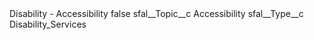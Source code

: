 <?xml version="1.0" encoding="UTF-8"?>
<CustomMetadata xmlns="http://soap.sforce.com/2006/04/metadata" xmlns:xsi="http://www.w3.org/2001/XMLSchema-instance" xmlns:xsd="http://www.w3.org/2001/XMLSchema">
    <label>Disability - Accessibility</label>
    <protected>false</protected>
    <values>
        <field>sfal__Topic__c</field>
        <value xsi:type="xsd:string">Accessibility</value>
    </values>
    <values>
        <field>sfal__Type__c</field>
        <value xsi:type="xsd:string">Disability_Services</value>
    </values>
</CustomMetadata>
